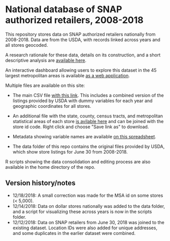 # National database of SNAP authorized retailers, 2008-2018
This repository stores data on SNAP authorized retailers nationally from 2008-2018. Data are from the USDA, with records linked across years and all stores geocoded. 

A research rationale for these data, details on its construction, and a short descriptive analysis are [available here](https://jshannon75.github.io/snap_retailers/overview_paper).

An interactive dashboard allowing users to explore this dataset in the 45 largest metropolitan areas is available [as a web application](https://comapuga.shinyapps.io/snapretailexplorer/).

Multiple files are available on this site:

* The main CSV file [with this link](https://github.com/jshannon75/snap_retailers/raw/master/data/snap_retailers_usda.csv). This includes a combined version of the listings provided by USDA with dummy variables for each year and geographic coordinates for all stores.

* An additional file with the state, county, census tracts, and metropolitan statistical areas of each store [is avilable here](https://github.com/jshannon75/snap_retailers/raw/master/data/snap_retailers_crosswalk.csv) and can be joined with the store id code. Right click and choose "Save link as" to download. 

* Metadata showing variable names are available [on this spreadsheet](https://github.com/jshannon75/snap_retailers/raw/master/data/snap_retailers_metadata.csv). 
* The data folder of this repo contains the original files provided by USDA, which show store listings for June 30 from 2008-2018. 

R scripts showing the data consolidation and editing process are also available in the home directory of the repo.

## Version history/notes

* 12/18/2018: A small correction was made for the MSA id on some stores (< 5,000). 
* 12/14/2018: Data on dollar stores nationally was added to the data folder, and a script for visualizing these across years is now in the scripts folder.
* 12/12/2018: Data on SNAP retailers from June 30, 2018 was joined to the existing dataset. Location IDs were also added for unique addresses, and some duplicates in the earlier dataset were combined.
